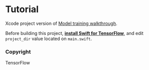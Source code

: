 #  Tutorial

Xcode project version of [Model training walkthrough](https://www.tensorflow.org/swift/tutorials/model_training_walkthrough).

Before building this project, **[install Swift for TensorFlow](https://github.com/tensorflow/swift/blob/master/Installation.md)**, and edit `project_dir` value located on `main.swift`.

### Copyright

TensorFlow
